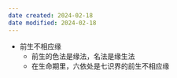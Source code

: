 ```yaml
---
date created: 2024-02-18
date modified: 2024-02-18
---
```

- 前生不相应缘
    - 前生的色法是缘法，名法是缘生法
    - 在生命期里，六依处是七识界的前生不相应缘
